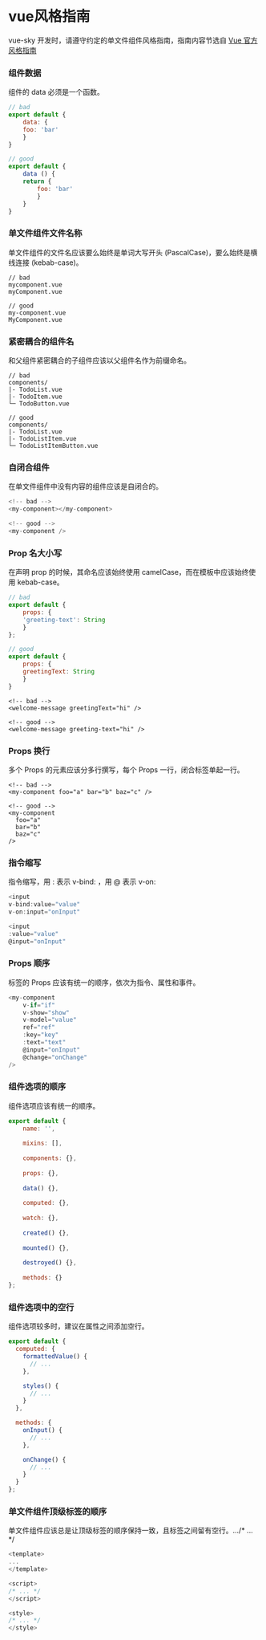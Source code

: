 # vue风格指南

 vue-sky 开发时，请遵守约定的单文件组件风格指南，指南内容节选自 [Vue 官方风格指南](https://cn.vuejs.org/v2/style-guide)

### 组件数据
组件的 data 必须是一个函数。

```javascript
// bad
export default {
    data: {    
    foo: 'bar'
    }
}

// good
export default {
    data () {
    return {
        foo: 'bar'
        }
    }
}
```
### 单文件组件文件名称
单文件组件的文件名应该要么始终是单词大写开头 (PascalCase)，要么始终是横线连接 (kebab-case)。

```
// bad
mycomponent.vue
myComponent.vue

// good
my-component.vue
MyComponent.vue
```
### 紧密耦合的组件名
和父组件紧密耦合的子组件应该以父组件名作为前缀命名。

```
// bad
components/
|- TodoList.vue
|- TodoItem.vue
└─ TodoButton.vue

// good
components/
|- TodoList.vue
|- TodoListItem.vue
└─ TodoListItemButton.vue
```
### 自闭合组件
在单文件组件中没有内容的组件应该是自闭合的。

```javascript
<!-- bad -->
<my-component></my-component>

<!-- good -->
<my-component />
```

### Prop 名大小写
在声明 prop 的时候，其命名应该始终使用 camelCase，而在模板中应该始终使用 kebab-case。

```javascript
// bad
export default {
    props: {
    'greeting-text': String
    }
};

// good
export default {
    props: {
    greetingText: String
    }
}
```
```
<!-- bad -->
<welcome-message greetingText="hi" />

<!-- good -->
<welcome-message greeting-text="hi" />
```

### Props 换行
多个 Props 的元素应该分多行撰写，每个 Props 一行，闭合标签单起一行。

```
<!-- bad -->
<my-component foo="a" bar="b" baz="c" />

<!-- good -->
<my-component
  foo="a"
  bar="b"
  baz="c"
/>
```
### 指令缩写
指令缩写，用 : 表示 v-bind: ，用 @ 表示 v-on:

```javascript
<input
v-bind:value="value"
v-on:input="onInput"

<input
:value="value"
@input="onInput"
```

### Props 顺序
标签的 Props 应该有统一的顺序，依次为指令、属性和事件。

```javascript
<my-component
    v-if="if"
    v-show="show"
    v-model="value"
    ref="ref"
    :key="key"
    :text="text"
    @input="onInput"
    @change="onChange"
/>
```
### 组件选项的顺序
组件选项应该有统一的顺序。

```javascript
export default {
    name: '',
    
    mixins: [],
    
    components: {},
    
    props: {},
    
    data() {},
    
    computed: {},
    
    watch: {},
    
    created() {},
    
    mounted() {},
    
    destroyed() {},
    
    methods: {}
};
```
### 组件选项中的空行
组件选项较多时，建议在属性之间添加空行。

```javascript
export default {
  computed: {
    formattedValue() {
      // ...
    },

    styles() {
      // ...
    }
  },

  methods: {
    onInput() {
      // ...
    },

    onChange() {
      // ...
    }
  }
};
```

### 单文件组件顶级标签的顺序
单文件组件应该总是让顶级标签的顺序保持一致，且标签之间留有空行。.../* ... */

```javascript
<template>
...
</template>

<script>
/* ... */
</script>

<style>
/* ... */
</style>
```

